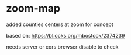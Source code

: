 # zoom-map
added counties centers at zoom for concept

based on:
https://bl.ocks.org/mbostock/2374239

needs server or cors browser disable to check
